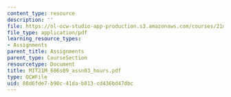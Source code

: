 ```yaml
---
content_type: resource
description: ''
file: https://ol-ocw-studio-app-production.s3.amazonaws.com/courses/21m-606-introduction-to-stagecraft-spring-2009/08d6fde7b90c41dab813cd436bd47dbc_MIT21M_606s09_assn03_hours.pdf
file_type: application/pdf
learning_resource_types:
- Assignments
parent_title: Assignments
parent_type: CourseSection
resourcetype: Document
title: MIT21M_606s09_assn03_hours.pdf
type: OCWFile
uid: 08d6fde7-b90c-41da-b813-cd436bd47dbc
---
```

